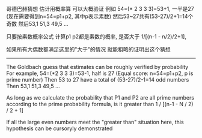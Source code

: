 哥德巴赫猜想 估计用概率算 可以大概验证
例如 54=(* 2 3 3 3)=53+1, 一半是27
(现在需要得到n=54=p1+p2, 其中p表示素数)
然后53~27共有(53-27)/2+1=14个奇数
然后53,1 51,3 49,5 ...

只要按素数概率公式 计算p1 p2都是素数的概率, 是否大于 1/[(n-1 - n/2)/2+1],

如果所有大偶数都满足这里的"大于"的情况 就能粗略的证明出这个猜想

---

The Goldbach guess that estimates can be roughly verified by probability
For example, 54=(*2 3 3 3)=53-1, half is 27
(Equal score: n=54=p1+p2, p is prime number)
Then 53 to 27 have a total of (53-27)/2-1=14 odd numbers
Then 53,1 51,3 49,5 ...

As long as we calculate the probability that P1 and P2 are all prime numbers according to the prime probability formula,
is it greater than 1 / [(n-1 - N / 2) / 2 + 1]

If all the large even numbers meet the "greater than" situation here, this hypothesis can be cursoryly demonstrated
